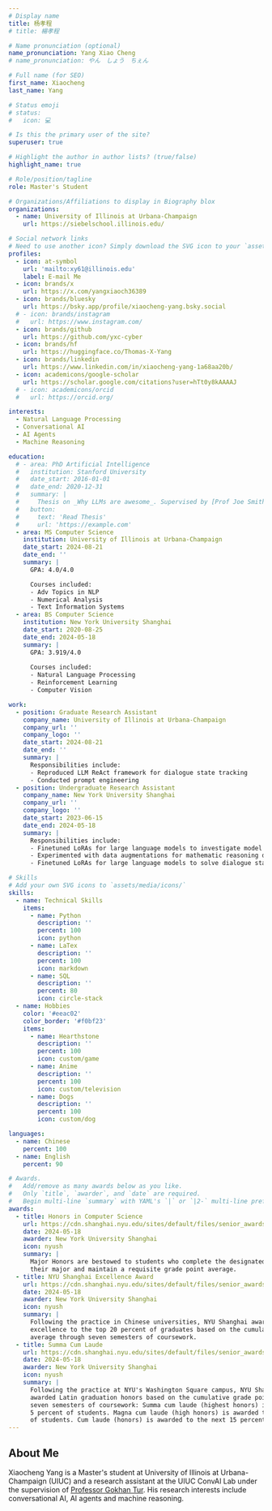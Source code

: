 ```yaml
---
# Display name
title: 杨孝程
# title: 楊孝程

# Name pronunciation (optional)
name_pronunciation: Yang Xiao Cheng
# name_pronunciation: やん　しょう　ちぇん

# Full name (for SEO)
first_name: Xiaocheng
last_name: Yang

# Status emoji
# status:
#   icon: 💻

# Is this the primary user of the site?
superuser: true

# Highlight the author in author lists? (true/false)
highlight_name: true

# Role/position/tagline
role: Master's Student

# Organizations/Affiliations to display in Biography blox
organizations:
  - name: University of Illinois at Urbana-Champaign
    url: https://siebelschool.illinois.edu/

# Social network links
# Need to use another icon? Simply download the SVG icon to your `assets/media/icons/` folder.
profiles:
  - icon: at-symbol
    url: 'mailto:xy61@illinois.edu'
    label: E-mail Me
  - icon: brands/x
    url: https://x.com/yangxiaoch36389
  - icon: brands/bluesky
    url: https://bsky.app/profile/xiaocheng-yang.bsky.social
  # - icon: brands/instagram
  #   url: https://www.instagram.com/
  - icon: brands/github
    url: https://github.com/yxc-cyber
  - icon: brands/hf
    url: https://huggingface.co/Thomas-X-Yang
  - icon: brands/linkedin
    url: https://www.linkedin.com/in/xiaocheng-yang-1a68aa20b/
  - icon: academicons/google-scholar
    url: https://scholar.google.com/citations?user=hTt0y8kAAAAJ
  # - icon: academicons/orcid
  #   url: https://orcid.org/

interests:
  - Natural Language Processing
  - Conversational AI
  - AI Agents
  - Machine Reasoning

education:
  # - area: PhD Artificial Intelligence
  #   institution: Stanford University
  #   date_start: 2016-01-01
  #   date_end: 2020-12-31
  #   summary: |
  #     Thesis on _Why LLMs are awesome_. Supervised by [Prof Joe Smith](https://example.com). Presented papers at 5 IEEE conferences with the contributions being published in 2 Springer journals.
  #   button:
  #     text: 'Read Thesis'
  #     url: 'https://example.com'
  - area: MS Computer Science
    institution: University of Illinois at Urbana-Champaign
    date_start: 2024-08-21
    date_end: ''
    summary: |
      GPA: 4.0/4.0

      Courses included:
      - Adv Topics in NLP
      - Numerical Analysis
      - Text Information Systems
  - area: BS Computer Science
    institution: New York University Shanghai
    date_start: 2020-08-25
    date_end: 2024-05-18
    summary: |
      GPA: 3.919/4.0
      
      Courses included:
      - Natural Language Processing
      - Reinforcement Learning
      - Computer Vision

work:
  - position: Graduate Research Assistant
    company_name: University of Illinois at Urbana-Champaign
    company_url: ''
    company_logo: ''
    date_start: 2024-08-21
    date_end: ''
    summary: |
      Responsibilities include:
      - Reproduced LLM ReAct framework for dialogue state tracking
      - Conducted prompt engineering
  - position: Undergraduate Research Assistant
    company_name: New York University Shanghai
    company_url: ''
    company_logo: ''
    date_start: 2023-06-15
    date_end: 2024-05-18
    summary: |
      Responsibilities include:
      - Finetuned LoRAs for large language models to investigate model mathematic reasoning ability
      - Experimented with data augmentations for mathematic reasoning data
      - Finetuned LoRAs for large language models to solve dialogue state tracking

# Skills
# Add your own SVG icons to `assets/media/icons/`
skills:
  - name: Technical Skills
    items:
      - name: Python
        description: ''
        percent: 100
        icon: python
      - name: LaTex
        description: ''
        percent: 100
        icon: markdown
      - name: SQL
        description: ''
        percent: 80
        icon: circle-stack
  - name: Hobbies
    color: '#eeac02'
    color_border: '#f0bf23'
    items:
      - name: Hearthstone
        description: ''
        percent: 100
        icon: custom/game
      - name: Anime
        description: ''
        percent: 100
        icon: custom/television
      - name: Dogs
        description: ''
        percent: 100
        icon: custom/dog

languages:
  - name: Chinese
    percent: 100
  - name: English
    percent: 90

# Awards.
#   Add/remove as many awards below as you like.
#   Only `title`, `awarder`, and `date` are required.
#   Begin multi-line `summary` with YAML's `|` or `|2-` multi-line prefix and indent 2 spaces below.
awards:
  - title: Honors in Computer Science
    url: https://cdn.shanghai.nyu.edu/sites/default/files/senior_awards_ceremony_2024.pdf
    date: 2024-05-18
    awarder: New York University Shanghai
    icon: nyush
    summary: |
      Major Honors are bestowed to students who complete the designated honors sequence in 
      their major and maintain a requisite grade point average. 
  - title: NYU Shanghai Excellence Award
    url: https://cdn.shanghai.nyu.edu/sites/default/files/senior_awards_ceremony_2024.pdf
    date: 2024-05-18
    awarder: New York University Shanghai
    icon: nyush
    summary: |
      Following the practice in Chinese universities, NYU Shanghai awards honors for academic 
      excellence to the top 20 percent of graduates based on the cumulative grade point 
      average through seven semesters of coursework. 
  - title: Summa Cum Laude
    url: https://cdn.shanghai.nyu.edu/sites/default/files/senior_awards_ceremony_2024.pdf
    date: 2024-05-18
    awarder: New York University Shanghai
    icon: nyush
    summary: |
      Following the practice at NYU's Washington Square campus, NYU Shanghai students are 
      awarded Latin graduation honors based on the cumulative grade point average through 
      seven semesters of coursework: Summa cum laude (highest honors) is awarded to the top 
      5 percent of students. Magna cum laude (high honors) is awarded to the next 10 percent 
      of students. Cum laude (honors) is awarded to the next 15 percent of students. 
---
```


## About Me

Xiaocheng Yang is a Master's student at University of Illinois at Urbana-Champaign (UIUC) 
and a research assistant at the UIUC ConvAI Lab under the supervision of 
[Professor Gokhan Tur](https://siebelschool.illinois.edu/about/people/department-faculty/gokhan). 
His research interests include conversational AI, AI agents and machine reasoning.